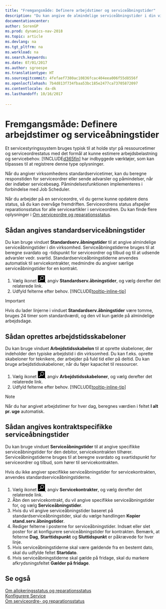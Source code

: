 ```yaml
---
title: "Fremgangsmåde: Definere arbejdstimer og serviceåbningstider"
description: "Du kan angive de almindelige serviceåbningstider i din virksomhed. Serviceåbningstiderne bruges til at beregne svardato og -tidspunkt for serviceordrer og tilbud og til at udsende advarsler vedr. svartid."
documentationcenter: 
author: SorenGP
ms.prod: dynamics-nav-2018
ms.topic: article
ms.devlang: na
ms.tgt_pltfrm: na
ms.workload: na
ms.search.keywords: 
ms.date: 07/01/2017
ms.author: sgroespe
ms.translationtype: HT
ms.sourcegitcommit: 4fefaef7380ac10836fcac404eea006f55d8556f
ms.openlocfilehash: 7b4d813f734fbaa53bc185e2477ca73705872097
ms.contentlocale: da-dk
ms.lasthandoff: 10/16/2017

---
```

# <a name="how-to-set-up-work-hours-and-service-hours"></a>Fremgangsmåde: Definere arbejdstimer og serviceåbningstider
Et servicestyringssystem bruges typisk til at holde styr på ressourcetimer og serviceordrestatus med det formål at kunne estimere arbejdsbelastning og servicebehov. [!INCLUDE[d365fin](includes/d365fin_md.md)] har indbyggede værktøjer, som kan tilpasses til at registrere denne type oplysninger.  
  
Når du angiver virksomhedens standardservicetimer, kan du beregne responstiden for serviceordrer eller sende advarsler og påmindelser, når der indløber servicebesøg. Påmindelsesfunktionen implementeres i forbindelse med Job Scheduler.   
  
Når du arbejder på en serviceordre, vil du gerne kunne opdatere dens status, så du kan overvåge fremdriften. Serviceordrens status afspejler reparationsstatus for alle serviceartikler i serviceordren. Du kan finde flere oplysninger i [Om serviceordre og reparationsstatus](service-order-repair-status.md). 

## <a name="to-set-up-default-service-hours"></a>Sådan angives standardserviceåbningstider  
Du kan bruge vinduet **Standardserv.åbningstider** til at angive almindelige serviceåbningstider i din virksomhed. Serviceåbningstiderne bruges til at beregne svardato og -tidspunkt for serviceordrer og tilbud og til at udsende advarsler vedr. svartid. Standardserviceåbningstiderne anvendes automatisk til servicekontrakter, medmindre du angiver særlige serviceåbningstider for en kontrakt.  
  
1. Vælg ikonet ![Søg efter side eller rapport](media/ui-search/search_small.png "Ikonet Søg efter side eller rapport"), angiv **Standardserv.åbningstider**, og vælg derefter det relaterede link.  
2. Udfyld felterne efter behov. [!INCLUDE[tooltip-inline-tip](includes/tooltip-inline-tip_md.md)]  
  
> [!IMPORTANT]  
>  Hvis du lader linjerne i vinduet **Standardserv.åbningstider** være tomme, bruges 24 timer som standardværdi, og den vil kun gælde på almindelige arbejdsdage.  
  
## <a name="to-set-up-work-hour-templates"></a>Sådan oprettes arbejdstidsskabeloner
Du kan bruge vinduet **Arbejdstidsskabelon** til at oprette skabeloner, der indeholder den typiske arbejdstid i din virksomhed. Du kan f.eks. oprette skabeloner for teknikere, der arbejder på fuld tid eller på deltid. Du kan bruge arbejdstidsskabeloner, når du føjer kapacitet til ressourcer.  
  
1. Vælg ikonet ![Søg efter side eller rapport](media/ui-search/search_small.png "Ikonet Søg efter side eller rapport"), angiv **Arbejdstidsskabeloner**, og vælg derefter det relaterede link.  
2. Udfyld felterne efter behov. [!INCLUDE[tooltip-inline-tip](includes/tooltip-inline-tip_md.md)]  
  
> [!Note]
> Når du har angivet arbejdstimer for hver dag, beregnes værdien i feltet **I alt pr. uge** automatisk.  

## <a name="to-set-up-contract-specific-service-hours"></a>Sådan angives kontraktspecifikke serviceåbningstider  
Du kan bruge vinduet **Serviceåbningstider** til at angive specifikke serviceåbningstider for den debitor, servicekontrakten tilhører. Serviceåbningstiderne bruges til at beregne svardato og svartidspunkt for serviceordrer og tilbud, som hører til servicekontrakten.  
  
Hvis du ikke angiver specifikke serviceåbningstider for servicekontrakten, anvendes standardserviceåbningstiderne.  
  
1. Vælg ikonet ![Søg efter side eller rapport](media/ui-search/search_small.png "Ikonet Søg efter side eller rapport"), angiv **Servicekontrakter**, og vælg derefter det relaterede link.  
2. Åbn den servicekontrakt, du vil angive specifikke serviceåbningstider for, og vælg **Serviceåbningstider**.  
4. Hvis du vil angive serviceåbningstider baseret på standardserviceåbningstider, skal du vælge handlingen **Kopier stand.serv.åbningstider**.  
5. Rediger felterne i posterne for serviceåbningstider. Indsæt eller slet poster for at konfigurere serviceåbningstider for kontrakten. Bemærk, at felterne **Dag**, **Starttidspunkt** og **Sluttidspunkt** er påkrævede for hver linje.  
6. Hvis serviceåbningstiderne skal være gældende fra en bestemt dato, skal du udfylde feltet **Startdato**.  
7. Hvis serviceåbningstiderne skal gælde på fridage, skal du markere afkrydsningsfeltet **Gælder på fridage**.  

## <a name="see-also"></a>Se også  
[Om allokeringsstatus og reparationsstatus](service-allocation-status-and-repair-status.md)  
[Konfigurere Service](service-setup-service.md)  
[Om serviceordre- og reparationsstatus](service-order-repair-status.md)  

